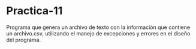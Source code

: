 # Practica-11
Programa que genera un archivo de texto con la información que contiene un archivo.csv, utilizando el manejo de excepciones y errores en el diseño del programa.
